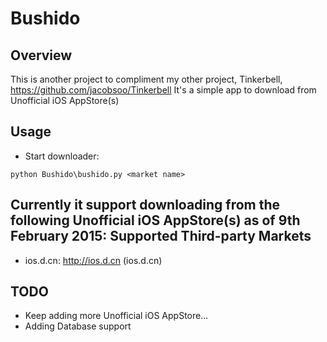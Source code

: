 Bushido
====================

Overview
--------
This is another project to compliment my other project, Tinkerbell, https://github.com/jacobsoo/Tinkerbell
It's a simple app to download from Unofficial iOS AppStore(s)

Usage
-----
* Start downloader: 
```
python Bushido\bushido.py <market name>
```

Currently it support downloading from the following Unofficial iOS AppStore(s) as of 9th February 2015:
Supported Third-party Markets
-----------------------------
+ ios.d.cn: http://ios.d.cn (ios.d.cn)

TODO
----
* Keep adding more Unofficial iOS AppStore...
* Adding Database support
